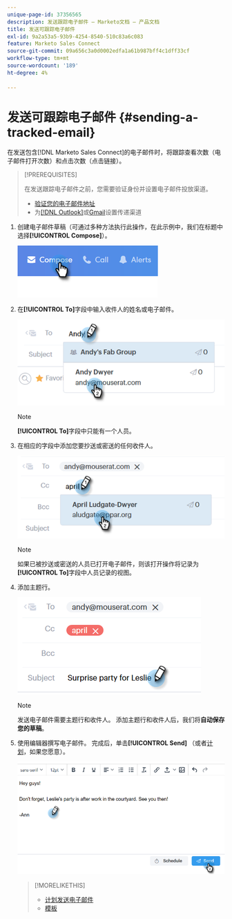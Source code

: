 ```yaml
---
unique-page-id: 37356565
description: 发送跟踪电子邮件 — Marketo文档 — 产品文档
title: 发送可跟踪电子邮件
exl-id: 9a2a53a5-93b9-4254-8540-510c83a6c083
feature: Marketo Sales Connect
source-git-commit: 09a656c3a0d0002edfa1a61b987bff4c1dff33cf
workflow-type: tm+mt
source-wordcount: '189'
ht-degree: 4%

---
```


# 发送可跟踪电子邮件 {#sending-a-tracked-email}

在发送包含[!DNL Marketo Sales Connect]的电子邮件时，将跟踪查看次数（电子邮件打开次数）和点击次数（点击链接）。

>[!PREREQUISITES]
>
>在发送跟踪电子邮件之前，您需要验证身份并设置电子邮件投放渠道。
>
>* [验证您的电子邮件地址](/help/marketo/product-docs/marketo-sales-connect/getting-started/email-settings/verify-your-email.md)
>* 为[[!DNL Outlook]](/help/marketo/product-docs/marketo-sales-connect/email-plugins/msc-for-outlook/email-connection-for-outlook-users.md)或[Gmail](/help/marketo/product-docs/marketo-sales-connect/email-plugins/gmail/email-connection-for-gmail-users.md)设置传递渠道

1. 创建电子邮件草稿（可通过多种方法执行此操作，在此示例中，我们在标题中选择&#x200B;**[!UICONTROL Compose]**）。

   ![](assets/one.png)

1. 在&#x200B;**[!UICONTROL To]**&#x200B;字段中输入收件人的姓名或电子邮件。

   ![](assets/two.png)

   >[!NOTE]
   >
   >**[!UICONTROL To]**&#x200B;字段中只能有一个人员。

1. 在相应的字段中添加您要抄送或密送的任何收件人。

   ![](assets/three.png)

   >[!NOTE]
   >
   >如果已被抄送或密送的人员已打开电子邮件，则该打开操作将记录为&#x200B;**[!UICONTROL To]**&#x200B;字段中人员记录的视图。

1. 添加主题行。

   ![](assets/four.png)

   >[!NOTE]
   >
   >发送电子邮件需要主题行和收件人。 添加主题行和收件人后，我们将&#x200B;**自动保存您的草稿**。

1. 使用编辑器撰写电子邮件。 完成后，单击&#x200B;**[!UICONTROL Send]** （或者[计划](/help/marketo/product-docs/marketo-sales-connect/email/using-the-compose-window/scheduling-an-email.md)，如果您愿意）。

   ![](assets/five.png)

   >[!MORELIKETHIS]
   >
   >* [计划发送电子邮件](/help/marketo/product-docs/marketo-sales-connect/email/using-the-compose-window/scheduling-an-email.md)
   >* [模板](/help/marketo/product-docs/marketo-sales-connect/templates/create-a-new-template.md)
